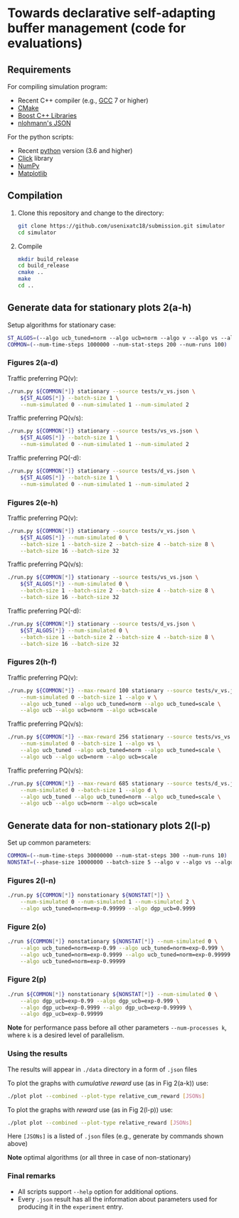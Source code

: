 # Towards declarative self-adapting buffer management (code for evaluations)

## Requirements

For compiling simulation program:

 * Recent C++ compiler (e.g., [GCC][gcc] 7 or higher)
 * [CMake][cmake]
 * [Boost C++ Libraries][boost]
 * [nlohmann's JSON][json]

For the python scripts: 

 * Recent [python][python] version (3.6 and higher)
 * [Click][click] library
 * [NumPy][numpy]
 * [Matplotlib][matplotlib]


## Compilation

 1. Clone this repository and change to the directory:

    ```bash
    git clone https://github.com/usenixatc18/submission.git simulator
    cd simulator
    ```

 2. Compile

    ```bash
    mkdir build_release
    cd build_release
    cmake ..
    make
    cd ..
    ```

## Generate data for stationary plots 2(a-h)

Setup algorithms for stationary case:

```bash
ST_ALGOS=(--algo ucb_tuned=norm --algo ucb=norm --algo v --algo vs --algo d)
COMMON=(--num-time-steps 1000000 --num-stat-steps 200 --num-runs 100)
```

### Figures 2(a-d)

Traffic preferring PQ(v):

```bash
./run.py ${COMMON[*]} stationary --source tests/v_vs.json \
    ${ST_ALGOS[*]} --batch-size 1 \
    --num-simulated 0 --num-simulated 1 --num-simulated 2 
```

Traffic preferring PQ(v/s):

```bash
./run.py ${COMMON[*]} stationary --source tests/vs_vs.json \
    ${ST_ALGOS[*]} --batch-size 1 \
    --num-simulated 0 --num-simulated 1 --num-simulated 2 
```

Traffic preferring PQ(-d):

```bash
./run.py ${COMMON[*]} stationary --source tests/d_vs.json \
    ${ST_ALGOS[*]} --batch-size 1 \
    --num-simulated 0 --num-simulated 1 --num-simulated 2 
```

### Figures 2(e-h)

Traffic preferring PQ(v):

```bash
./run.py ${COMMON[*]} stationary --source tests/v_vs.json \
    ${ST_ALGOS[*]} --num-simulated 0 \
    --batch-size 1 --batch-size 2 --batch-size 4 --batch-size 8 \
    --batch-size 16 --batch-size 32
```

Traffic preferring PQ(v/s):

```bash
./run.py ${COMMON[*]} stationary --source tests/vs_vs.json \
    ${ST_ALGOS[*]} --num-simulated 0 \
    --batch-size 1 --batch-size 2 --batch-size 4 --batch-size 8 \
    --batch-size 16 --batch-size 32
```

Traffic preferring PQ(-d):

```bash
./run.py ${COMMON[*]} stationary --source tests/d_vs.json \
    ${ST_ALGOS[*]} --num-simulated 0 \
    --batch-size 1 --batch-size 2 --batch-size 4 --batch-size 8 \
    --batch-size 16 --batch-size 32
```

### Figures 2(h-f)

Traffic preferring PQ(v):

```bash
./run.py ${COMMON[*]} --max-reward 100 stationary --source tests/v_vs.json \
    --num-simulated 0 --batch-size 1 --algo v \
    --algo ucb_tuned --algo ucb_tuned=norm --algo ucb_tuned=scale \
    --algo ucb --algo ucb=norm --algo ucb=scale
```

Traffic preferring PQ(v/s):

```bash
./run.py ${COMMON[*]} --max-reward 256 stationary --source tests/vs_vs.json \
    --num-simulated 0 --batch-size 1 --algo vs \
    --algo ucb_tuned --algo ucb_tuned=norm --algo ucb_tuned=scale \
    --algo ucb --algo ucb=norm --algo ucb=scale
```

Traffic preferring PQ(v/s):

```bash
./run.py ${COMMON[*]} --max-reward 685 stationary --source tests/d_vs.json \
    --num-simulated 0 --batch-size 1 --algo d \
    --algo ucb_tuned --algo ucb_tuned=norm --algo ucb_tuned=scale \
    --algo ucb --algo ucb=norm --algo ucb=scale
```

## Generate data for non-stationary plots 2(l-p)

Set up common parameters:

```bash
COMMON=(--num-time-steps 30000000 --num-stat-steps 300 --num-runs 10)
NONSTAT=(--phase-size 10000000 --batch-size 5 --algo v --algo vs --algo d)
```

### Figures 2(l-n)

```bash
./run.py ${COMMON[*]} nonstationary ${NONSTAT[*]} \
    --num-simulated 0 --num-simulated 1 --num-simulated 2 \
    --algo ucb_tuned=norm=exp-0.99999 --algo dgp_ucb=0.9999
```

### Figure 2(o)

```bash
./run ${COMMON[*]} nonstationary ${NONSTAT[*]} --num-simulated 0 \
    --algo ucb_tuned=norm=exp-0.99 --algo ucb_tuned=norm=exp-0.999 \
    --algo ucb_tuned=norm=exp-0.9999 --algo ucb_tuned=norm=exp-0.99999 \
    --algo ucb_tuned=norm=exp-0.99999
```

### Figure 2(p)

```bash
./run ${COMMON[*]} nonstationary ${NONSTAT[*]} --num-simulated 0 \
    --algo dgp_ucb=exp-0.99 --algo dgp_ucb=exp-0.999 \
    --algo dgp_ucb=exp-0.9999 --algo dgp_ucb=exp-0.99999 \
    --algo dgp_ucb=exp-0.99999
```

**Note** for performance pass before all other parameters `--num-processes k`,
where `k` is a desired level of parallelism.

### Using the results

The results will appear in `./data` directory in a form of `.json` files

To plot the graphs with *cumulative reward* use (as in Fig 2(a-k)) use:

```bash
./plot plot --combined --plot-type relative_cum_reward [JSONs]
```

To plot the graphs with *reward* use (as in Fig 2(l-p)) use:

```bash
./plot plot --combined --plot-type relative_reward [JSONs]
```

Here `[JSONs]` is a listed of `.json` files (e.g., generate by commands shown above)

**Note** optimal algorithms (or all three in case of non-stationary) 


### Final remarks

 * All scripts support `--help` option for additional options.
 * Every `.json` result has all the information about parameters used for 
   producing it in the `experiment` entry.

[gcc]: https://gcc.gnu.org/
[click]: http://click.pocoo.org/
[cmake]: https://cmake.org/
[boost]: http://www.boost.org/
[json]: https://github.com/nlohmann/json
[python]: https://www.python.org/
[numpy]: http://www.numpy.org/
[matplotlib]: https://matplotlib.org/



